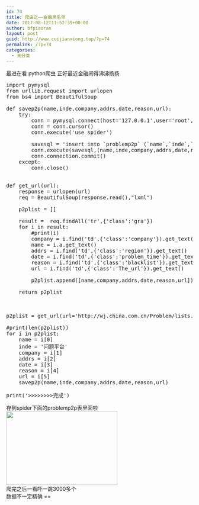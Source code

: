 ```yaml
---
id: 74
title: 爬虫之——金融黑名单
date: 2017-08-12T11:52:39+00:00
author: bfpiaoran
layout: post
guid: http://www.cuijianxiong.top/?p=74
permalink: /?p=74
categories:
  - 未分类
---
```

最进在看 python爬虫 正好最近金融闹得沸沸扬扬

<pre line="1">import pymysql
from urllib.request import urlopen
from bs4 import BeautifulSoup
 
def savep2p(name,inde,company,addrs,date,reason,url):
    try:
        conn = pymysql.connect(host='127.0.0.1',user='root',passwd='********',db='mysql',charset='utf8')
        conn = conn.cursor()
        conn.execute('use spider')
 
        savesql = 'insert into `problemp2p` (`name`,`inde`,`company`,`addrs`,`date`,`reason`,`url`) values (%s,%s,%s,%s,%s,%s,%s)'
        conn.execute(savesql,(name,inde,company,addrs,date,reason,url))
        conn.connection.commit()
    except:
        conn.close()
 
 
def get_url(url):
    response = urlopen(url)
    req = BeautifulSoup(response.read(),"lxml")
 
    p2plist = []
 
    result =  req.findAll('tr',{'class':'gra'})
    for i in result:
        #print(i)
        company = i.find('td',{'class':'company'}).get_text()
        name = i.a.get_text()
        addrs = i.find('td',{'class':'region'}).get_text()
        date = i.find('td',{'class':'problem_time'}).get_text()
        reason = i.find('td',{'class':'blacklist'}).get_text()
        url = i.find('td',{'class':'The_url'}).get_text()
 
        p2plist.append([name,company,addrs,date,reason,url])
 
    return p2plist
 
 
 
p2plist = get_url(url='http://wj.china.com.cn/Problem/lists.html')
 
#print(len(p2plist))
for i in p2plist:
    name = i[0]
    inde = '问题平台'
    company = i[1]
    addrs = i[2]
    date = i[3]
    reason = i[4]
    url = i[5]
    savep2p(name,inde,company,addrs,date,reason,url)
 
print('>>>>>>>>完成')
</pre>

存到spider下面的problemp2p表里面啦  
<img src="http://www.cuijianxiong.top/wp-content/uploads/2017/08/6-300x199.png" alt="" width="300" height="199" class="alignnone size-medium wp-image-75" srcset="http://www.cuijianxiong.top/wp-content/uploads/2017/08/6-300x199.png 300w, http://www.cuijianxiong.top/wp-content/uploads/2017/08/6-768x510.png 768w, http://www.cuijianxiong.top/wp-content/uploads/2017/08/6-1024x680.png 1024w, http://www.cuijianxiong.top/wp-content/uploads/2017/08/6-830x551.png 830w, http://www.cuijianxiong.top/wp-content/uploads/2017/08/6-230x153.png 230w, http://www.cuijianxiong.top/wp-content/uploads/2017/08/6-350x233.png 350w, http://www.cuijianxiong.top/wp-content/uploads/2017/08/6-480x319.png 480w, http://www.cuijianxiong.top/wp-content/uploads/2017/08/6.png 1207w" sizes="(max-width: 300px) 85vw, 300px" />  
爬完之后一看吓一跳3000多个  
数据不一定精确 ==